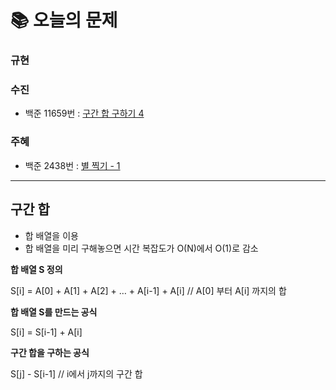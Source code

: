  # 📚 오늘의 문제
### 규현
### 수진
- 백준 11659번 : [구간 합 구하기 4](https://www.acmicpc.net/problem/11659)
### 주혜
- 백준 2438번 : [별 찍기 - 1](https://www.acmicpc.net/problem/2438)

<hr>

## 구간 합

- 합 배열을 이용
- 합 배열을 미리 구해놓으면 시간 복잡도가 O(N)에서 O(1)로 감소

 **합 배열 S 정의**

S[i] = A[0] + A[1] + A[2] + … + A[i-1] + A[i]     // A[0] 부터 A[i] 까지의 합

 **합 배열 S를 만드는 공식**

S[i] = S[i-1] + A[i]

 **구간 합을 구하는 공식**

S[j] - S[i-1]    // i에서 j까지의 구간 합
